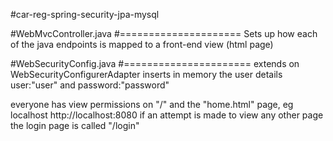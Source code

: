 #car-reg-spring-security-jpa-mysql

#WebMvcController.java
#=====================
Sets up how each of the java endpoints is mapped to a front-end view (html page) 

#WebSecurityConfig.java
#======================
extends on WebSecurityConfigurerAdapter
inserts in memory the user details user:"user" and password:"password"

everyone has view permissions on "/" and the "home.html" page, eg localhost http://localhost:8080
if an attempt is made to view any other page the login page is called "/login"
 
